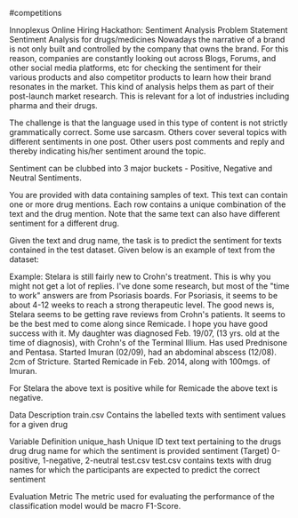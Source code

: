#competitions

Innoplexus Online Hiring Hackathon: Sentiment Analysis
Problem Statement
Sentiment Analysis for drugs/medicines
Nowadays the narrative of a brand is not only built and controlled by the company that owns the brand. For this reason, companies are constantly looking out across Blogs, Forums, and other social media platforms, etc for checking the sentiment for their various products and also competitor products to learn how their brand resonates in the market. This kind of analysis helps them as part of their post-launch market research. This is relevant for a lot of industries including pharma and their drugs.

The challenge is that the language used in this type of content is not strictly grammatically correct. Some use sarcasm. Others cover several topics with different sentiments in one post. Other users post comments and reply and thereby indicating his/her sentiment around the topic.

Sentiment can be clubbed into 3 major buckets - Positive, Negative and Neutral Sentiments.

You are provided with data containing samples of text. This text can contain one or more drug mentions. Each row contains a unique combination of the text and the drug mention. Note that the same text can also have different sentiment for a different drug.

Given the text and drug name, the task is to predict the sentiment for texts contained in the test dataset. Given below is an example of text from the dataset:

Example:
Stelara is still fairly new to Crohn's treatment. This is why you might not get a lot of replies. I've done some research, but most of the "time to work" answers are from Psoriasis boards. For Psoriasis, it seems to be about 4-12 weeks to reach a strong therapeutic level. The good news is, Stelara seems to be getting rave reviews from Crohn's patients. It seems to be the best med to come along since Remicade. I hope you have good success with it. My daughter was diagnosed Feb. 19/07, (13 yrs. old at the time of diagnosis), with Crohn's of the Terminal Illium. Has used Prednisone and Pentasa. Started Imuran (02/09), had an abdominal abscess (12/08). 2cm of Stricture. Started ​Remicade in Feb. 2014, along with 100mgs. of Imuran.

For Stelara the above text is positive while for Remicade the above text is negative.

Data Description
train.csv Contains the labelled texts with sentiment values for a given drug

Variable	Definition
unique_hash	Unique ID
text	text pertaining to the drugs
drug	drug name for which the sentiment is provided
sentiment	(Target) 0-positive, 1-negative, 2-neutral
test.csv test.csv contains texts with drug names for which the participants are expected to predict the correct sentiment

Evaluation Metric
The metric used for evaluating the performance of the classification model would be macro F1-Score.
